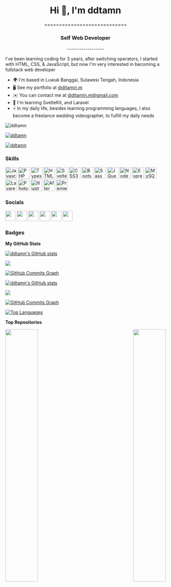 <h1 align="center">Hi 👋, I'm ddtamn</h1>
<p align="center">============================</p>

<h3 align="center">Self Web Developer</h3>
<p align="center">------------------</p>

I've been learning coding for 3 years, after switching operators, I started with HTML, CSS, & JavaScript, but now I'm very interested in becoming a fullstack web developer

* 🌍  I'm based in Luwuk Banggai, Sulawesi Tengah, Indonesia
* 🖥️  See my portfolio at [diditamin.m](http://diditamin.me)
* ✉️  You can contact me at [diditamin.m@gmail.com](mailto:diditamin.m@gmail.com)
* 🧠  I'm learning SvelteKit, and Laravel
* ⚡  In my daily life, besides learning programming languages, I also become a freelance wedding videographer, to fulfill my daily needs


<p align="left"> <img src="https://komarev.com/ghpvc/?username=ddtamn&label=Profile%20views&color=0e75b6&style=flat" alt="ddtamn" /> </p>

<p align="left"> <a href="https://github.com/ryo-ma/github-profile-trophy"><img src="https://github-profile-trophy.vercel.app/?username=ddtamn" alt="ddtamn" /></a> </p>

<p align="left"> <a href="https://twitter.com/ddtamn" target="blank"><img src="https://img.shields.io/twitter/follow/ddtamn?logo=twitter&style=for-the-badge" alt="ddtamn" /></a> </p>

### Skills

<p align="left">
<a href="https://developer.mozilla.org/en-US/docs/Web/JavaScript" target="_blank" rel="noreferrer"><img src="https://raw.githubusercontent.com/danielcranney/readme-generator/main/public/icons/skills/javascript-colored.svg" width="36" height="36" alt="Javascript" /></a>
<a href="https://www.php.net/" target="_blank" rel="noreferrer"><img src="https://raw.githubusercontent.com/danielcranney/readme-generator/main/public/icons/skills/php-colored.svg" width="36" height="36" alt="PHP" /></a>
<a href="https://www.typescriptlang.org/" target="_blank" rel="noreferrer"><img src="https://raw.githubusercontent.com/danielcranney/readme-generator/main/public/icons/skills/typescript-colored.svg" width="36" height="36" alt="Typescript" /></a>
<a href="https://developer.mozilla.org/en-US/docs/Glossary/HTML5" target="_blank" rel="noreferrer"><img src="https://raw.githubusercontent.com/danielcranney/readme-generator/main/public/icons/skills/html5-colored.svg" width="36" height="36" alt="HTML5" /></a>
<a href="https://svelte.dev/" target="_blank" rel="noreferrer"><img src="https://raw.githubusercontent.com/danielcranney/readme-generator/main/public/icons/skills/svelte-colored.svg" width="36" height="36" alt="Svelte" /></a>
<a href="https://www.w3.org/TR/CSS/#css" target="_blank" rel="noreferrer"><img src="https://raw.githubusercontent.com/danielcranney/readme-generator/main/public/icons/skills/css3-colored.svg" width="36" height="36" alt="CSS3" /></a>
<a href="https://getbootstrap.com/" target="_blank" rel="noreferrer"><img src="https://raw.githubusercontent.com/danielcranney/readme-generator/main/public/icons/skills/bootstrap-colored.svg" width="36" height="36" alt="Bootstrap" /></a>
<a href="https://sass-lang.com/" target="_blank" rel="noreferrer"><img src="https://raw.githubusercontent.com/danielcranney/readme-generator/main/public/icons/skills/sass-colored.svg" width="36" height="36" alt="Sass" /></a>
<a href="https://jquery.com/" target="_blank" rel="noreferrer"><img src="https://raw.githubusercontent.com/danielcranney/readme-generator/main/public/icons/skills/jquery-colored.svg" width="36" height="36" alt="JQuery" /></a>
<a href="https://nodejs.org/en/" target="_blank" rel="noreferrer"><img src="https://raw.githubusercontent.com/danielcranney/readme-generator/main/public/icons/skills/nodejs-colored.svg" width="36" height="36" alt="NodeJS" /></a>
<a href="https://expressjs.com/" target="_blank" rel="noreferrer"><img src="https://raw.githubusercontent.com/danielcranney/readme-generator/main/public/icons/skills/express-colored-dark.svg" width="36" height="36" alt="Express" /></a>
<a href="https://www.mysql.com/" target="_blank" rel="noreferrer"><img src="https://raw.githubusercontent.com/danielcranney/readme-generator/main/public/icons/skills/mysql-colored.svg" width="36" height="36" alt="MySQL" /></a>
<a href="https://laravel.com/" target="_blank" rel="noreferrer"><img src="https://raw.githubusercontent.com/danielcranney/readme-generator/main/public/icons/skills/laravel-colored.svg" width="36" height="36" alt="Lavarel" /></a>
<a href="https://www.adobe.com/uk/products/photoshop.html" target="_blank" rel="noreferrer"><img src="https://raw.githubusercontent.com/danielcranney/readme-generator/main/public/icons/skills/photoshop-colored-dark.svg" width="36" height="36" alt="Photoshop" /></a>
<a href="adobe.com/uk/products/illustrator.html" target="_blank" rel="noreferrer"><img src="https://raw.githubusercontent.com/danielcranney/readme-generator/main/public/icons/skills/illustrator-colored-dark.svg" width="36" height="36" alt="Illustrator" /></a>
<a href="https://www.adobe.com/uk/products/aftereffects.html" target="_blank" rel="noreferrer"><img src="https://raw.githubusercontent.com/danielcranney/readme-generator/main/public/icons/skills/aftereffects-colored-dark.svg" width="36" height="36" alt="After Effects" /></a>
<a href="https://www.adobe.com/uk/products/premiere.html" target="_blank" rel="noreferrer"><img src="https://raw.githubusercontent.com/danielcranney/readme-generator/main/public/icons/skills/premierepro-colored-dark.svg" width="36" height="36" alt="Premiere Pro" /></a>
</p>

### Socials

<p align="left"> <a href="https://www.facebook.com/chepryantomalita" target="_blank" rel="noreferrer"><img src="https://raw.githubusercontent.com/danielcranney/readme-generator/main/public/icons/socials/facebook.svg" width="32" height="32" /></a> <a href="https://www.github.com/ddtamn" target="_blank" rel="noreferrer"><img src="https://raw.githubusercontent.com/danielcranney/readme-generator/main/public/icons/socials/github-dark.svg" width="32" height="32" /></a> <a href="http://www.instagram.com/ddtamn" target="_blank" rel="noreferrer"><img src="https://raw.githubusercontent.com/danielcranney/readme-generator/main/public/icons/socials/instagram.svg" width="32" height="32" /></a> <a href="http://www.medium.com/@diditamin.m" target="_blank" rel="noreferrer"><img src="https://raw.githubusercontent.com/danielcranney/readme-generator/main/public/icons/socials/medium-dark.svg" width="32" height="32" /></a> <a href="https://www.twitter.com/diditamin" target="_blank" rel="noreferrer"><img src="https://raw.githubusercontent.com/danielcranney/readme-generator/main/public/icons/socials/twitter.svg" width="32" height="32" /></a> <a href="https://www.youtube.com/c/diditamin" target="_blank" rel="noreferrer"><img src="https://raw.githubusercontent.com/danielcranney/readme-generator/main/public/icons/socials/youtube.svg" width="32" height="32" /></a></p>

### Badges

<b>My GitHub Stats</b>

<a href="http://www.github.com/ddtamn"><img src="https://github-readme-stats.vercel.app/api?username=ddtamn&show_icons=true&hide=&count_private=true&title_color=10b981&text_color=ffffff&icon_color=facc15&bg_color=1c1917&hide_border=true&show_icons=true" alt="ddtamn's GitHub stats" /></a>

<a href="http://www.github.com/ddtamn"><img src="https://github-readme-streak-stats.herokuapp.com/?user=ddtamn&stroke=ffffff&background=1c1917&ring=10b981&fire=10b981&currStreakNum=ffffff&currStreakLabel=10b981&sideNums=ffffff&sideLabels=ffffff&dates=ffffff&hide_border=true" /></a>

<a href="http://www.github.com/ddtamn"><img src="https://activity-graph.herokuapp.com/graph?username=ddtamn&bg_color=1c1917&color=ffffff&line=facc15&point=ffffff&area_color=1c1917&area=true&hide_border=true&custom_title=GitHub%20Commits%20Graph" alt="GitHub Commits Graph" /></a>

<a href="http://www.github.com/ddtamn"><img src="https://github-readme-stats.vercel.app/api?username=ddtamn&show_icons=true&hide=&count_private=true&title_color=10b981&text_color=ffffff&icon_color=facc15&bg_color=1c1917&hide_border=true&show_icons=true" alt="ddtamn's GitHub stats" /></a>

<a href="http://www.github.com/ddtamn"><img src="https://github-readme-streak-stats.herokuapp.com/?user=ddtamn&stroke=ffffff&background=1c1917&ring=10b981&fire=10b981&currStreakNum=ffffff&currStreakLabel=10b981&sideNums=ffffff&sideLabels=ffffff&dates=ffffff&hide_border=true" /></a>

<a href="http://www.github.com/ddtamn"><img src="https://activity-graph.herokuapp.com/graph?username=ddtamn&bg_color=1c1917&color=ffffff&line=facc15&point=ffffff&area_color=1c1917&area=true&hide_border=true&custom_title=GitHub%20Commits%20Graph" alt="GitHub Commits Graph" /></a>

<a href="https://github.com/ddtamn" align="left"><img src="https://github-readme-stats.vercel.app/api/top-langs/?username=ddtamn&langs_count=10&title_color=10b981&text_color=ffffff&icon_color=facc15&bg_color=1c1917&hide_border=true&locale=en&custom_title=Top%20%Languages" alt="Top Languages" /></a>

<b>Top Repositories</b>

<div width="100%" align="center"><a href="https://github.com/ddtamn/ddtamn" align="left"><img align="left" width="45%" src="https://github-readme-stats.vercel.app/api/pin/?username=ddtamn&repo=ddtamn&title_color=10b981&text_color=ffffff&icon_color=facc15&bg_color=1c1917&hide_border=true&locale=en" /></a><a href="https://github.com/ddtamn/kit" align="right"><img align="right" width="45%" src="https://github-readme-stats.vercel.app/api/pin/?username=ddtamn&repo=kit&title_color=10b981&text_color=ffffff&icon_color=facc15&bg_color=1c1917&hide_border=true&locale=en" /></a></div><br /><br /><br /><br /><br /><br /><br />
